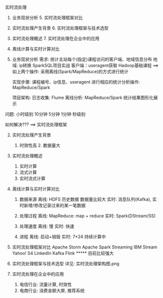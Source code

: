 实时流处理

1. 业务现状分析                  5. 实时流处理框架对比
2. 实时流处理产生背景            6. 实时流处理框架与技术选型
3. 实时流处理概述                7. 实时流处理在企业中的应用
4. 离线计算与实时计算对比


1. 业务现状分析 
	需求: 统计主站每个(指定)课程访问的客户端、地域信息分布
	      地域: ip转换  SparkSQL项目实战
	      客户端：useragent获取 Hadoop基础课程
	      ==> 如上两个操作: 采用离线(Spark/MapReduce)的方式进行统计

	实现步骤: 
		课程编号、ip信息、useragent
		进行相应的统计分析操作: MapReduce/Spark

	项目架构: 
		日志收集: Flume
		离线分析: MapReduce/Spark
		统计结果图形化展示



问题: 
	小时级别
	10分钟
	5分钟
	1分钟
	秒级别


如何解决??? ==>  实时流处理框架



2. 实时流处理产生背景  
	1. 时效性高			2. 数据量大



3. 实时流处理概述 
	1. 实时计算
	2. 流式计算
	3. 实时流式计算



4. 离线计算与实时计算对比
	1. 数据来源
		离线: HDFS 历史数据 数据量比较大
		实时: 消息队列(Kafka), 实时新增/修改记录过来的某一笔数据

	2. 处理过程
		离线: MapReduce: map + reduce
		实时: Spark(DStream/SS)

	3. 处理速度
		离线: 慢
		实时: 快速

	4. 进程
		离线: 启动+销毁
		实时: 7*24 持续计算中



5. 实时流处理框架对比
	Apache Storm
	Apache Spark Streaming
	IBM Stream
	Yahoo! S4
	LinkedIn Kafka
	Flink ***** 目前比较强大



6. 实时流处理框架与技术选型
	详见: 实时流处理架构图.png



7. 实时流处理在企业中的应用
	1. 电信行业: 流量计算, 时效性
	2. 电商行业: 消费金额大屏, 推荐系统


